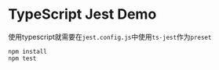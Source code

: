 TypeScript Jest Demo
===========================

使用typescript就需要在`jest.config.js`中使用`ts-jest`作为`preset`

```
npm install
npm test
```
